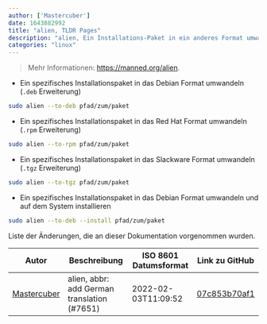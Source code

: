 ```yaml
---
author: ['Mastercuber']
date: 1643882992
title: "alien, TLDR Pages"
description: "alien, Ein Installations-Paket in ein anderes Format umwandeln."
categories: "linux"
---
```

> Mehr Informationen: <https://manned.org/alien>.

- Ein spezifisches Installationspaket in das Debian Format umwandeln (`.deb` Erweiterung)

```bash
sudo alien --to-deb pfad/zum/paket
```

- Ein spezifisches Installationspaket in das Red Hat Format umwandeln (`.rpm` Erweiterung)

```bash
sudo alien --to-rpm pfad/zum/paket
```

- Ein spezifisches Installationspaket in das Slackware Format umwandeln (`.tgz` Erweiterung)

```bash
sudo alien --to-tgz pfad/zum/paket
```

- Ein spezifisches Installationspaket in das Debian Format umwandeln und auf dem System installieren

```bash
sudo alien --to-deb --install pfad/zum/paket
```
Liste der Änderungen, die an dieser Dokumentation vorgenommen wurden.


Autor | Beschreibung | ISO 8601 Datumsformat | Link zu GitHub
------|-----|-----|-----
[Mastercuber](mailto:mr_w@posteo.de) | alien, abbr: add German translation (#7651) | 2022-02-03T11:09:52 | [07c853b70af1](https://github.com/tldr-pages/tldr/commit/07c853b70af1e865ef69d29251ea09fc0442dc63)

